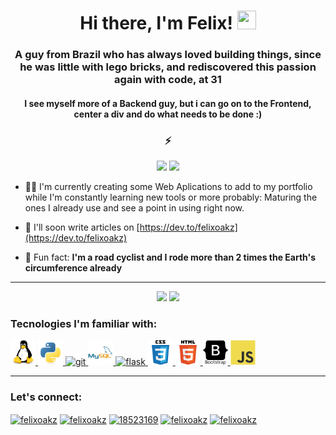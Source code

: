 <h1 align="center">Hi there, I'm Felix! <img src="https://raw.githubusercontent.com/kaueMarques/kaueMarques/master/hi.gif" width="30px" height="30px">
<h3 align="center">A guy from Brazil who has always loved building things, since he was little with lego bricks, and rediscovered this passion again with code, at 31</h3>
<h4 align="center">I see myself more of a Backend guy, but i can go on to the Frontend, center a div and do what needs to be done :) </h4>

<h3 align="center"> ⚡ </h3>


<div align="center">
  <a href = "mailto:felix@oakz.org"><img src="https://img.shields.io/badge/-Gmail-%23333?style=for-the-badge&logo=gmail&logoColor=red" target="_blank"></a>
  <a href="https://www.linkedin.com/in/felixoakz/" target="_blank"><img src="https://img.shields.io/badge/-LinkedIn-%230077B5?style=for-the-badge&logo=linkedin&logoColor=white" target="_blank"></a>  
</div>

- 👨‍💻 I'm currently creating some Web Aplications to add to my portfolio while I'm constantly learning new tools or more probably: Maturing the ones I already use and see a point in using right now.
  
- 📝 I'll soon write articles on [https://dev.to/felixoakz](https://dev.to/felixoakz)

- 🚴 Fun fact: **I'm a road cyclist and I rode more than 2 times the Earth's circumference already**

<hr/>

<div align="center">
 <img height="180em" src="https://github-readme-stats.vercel.app/api?username=felixoakz&count_private=true&layout=compact&show_icons=true&theme=dark"/>
 <img height="180em" src="https://github-readme-stats.vercel.app/api/top-langs/?username=felixoakz&layout=compact&theme=dark"/>
</div>

 
<h3 align="left">Tecnologies I'm familiar with:</h3>
<p align="left">
<a href="https://www.linux.org/" target="_blank" rel="noreferrer"> <img src="https://raw.githubusercontent.com/devicons/devicon/master/icons/linux/linux-original.svg" alt="linux" width="40" height="40"/> </a>
<a href="https://www.python.org" target="_blank" rel="noreferrer"> <img src="https://raw.githubusercontent.com/devicons/devicon/master/icons/python/python-original.svg" alt="python" width="40" height="40"/> </a>
<a href="https://git-scm.com/" target="_blank" rel="noreferrer"> <img src="https://www.vectorlogo.zone/logos/git-scm/git-scm-icon.svg" alt="git" width="40" height="40"/> </a>
<a href="https://www.mysql.com/" target="_blank" rel="noreferrer"> <img src="https://raw.githubusercontent.com/devicons/devicon/master/icons/mysql/mysql-original-wordmark.svg" alt="mysql" width="40" height="40"/> </a>
<a href="https://flask.palletsprojects.com/" target="_blank" rel="noreferrer"> <img src="https://www.vectorlogo.zone/logos/pocoo_flask/pocoo_flask-icon.svg" alt="flask" width="40" height="40"/> </a>
<a href="https://www.w3schools.com/css/" target="_blank" rel="noreferrer"> <img src="https://raw.githubusercontent.com/devicons/devicon/master/icons/css3/css3-original-wordmark.svg" alt="css3" width="40" height="40"/> </a>
<a href="https://www.w3.org/html/" target="_blank" rel="noreferrer"> <img src="https://raw.githubusercontent.com/devicons/devicon/master/icons/html5/html5-original-wordmark.svg" alt="html5" width="40" height="40"/> </a>
<a href="https://getbootstrap.com" target="_blank" rel="noreferrer"> <img src="https://raw.githubusercontent.com/devicons/devicon/master/icons/bootstrap/bootstrap-plain-wordmark.svg" alt="bootstrap" width="40" height="40"/> </a>
<a href="https://developer.mozilla.org/en-US/docs/Web/JavaScript" target="_blank" rel="noreferrer"> <img src="https://raw.githubusercontent.com/devicons/devicon/master/icons/javascript/javascript-original.svg" alt="javascript" width="40" height="40"/> </a>
</p>

<hr />

<h3 align="left">Let's connect:</h3>
<p align="left">
<a href="https://twitter.com/felixoakz" target="blank"><img align="center" src="https://raw.githubusercontent.com/rahuldkjain/github-profile-readme-generator/master/src/images/icons/Social/twitter.svg" alt="felixoakz" height="30" width="40" /></a>
<a href="https://instagram.com/felixoakz" target="blank"><img align="center" src="https://raw.githubusercontent.com/rahuldkjain/github-profile-readme-generator/master/src/images/icons/Social/instagram.svg" alt="felixoakz" height="30" width="40" /></a>
<a href="https://stackoverflow.com/users/18523169" target="blank"><img align="center" src="https://raw.githubusercontent.com/rahuldkjain/github-profile-readme-generator/master/src/images/icons/Social/stack-overflow.svg" alt="18523169" height="30" width="40" /></a>
<a href="https://dev.to/felixoakz" target="blank"><img align="center" src="https://raw.githubusercontent.com/rahuldkjain/github-profile-readme-generator/master/src/images/icons/Social/devto.svg" alt="felixoakz" height="30" width="40" /></a>
<a href="https://www.strava.com/athletes/1186062" target="blank"><img align="center" src="https://mobbin.com/_next/image?url=https%3A%2F%2Fujasntkfphywizsdaapi.supabase.co%2Fstorage%2Fv1%2Fobject%2Fpublic%2Fcontent%2Fapp_logos%2F850a6cab-1392-439a-b910-bcdc874a5926.png&w=360&q=85" alt="felixoakz" height="30" width="30" /></a>
</p>

